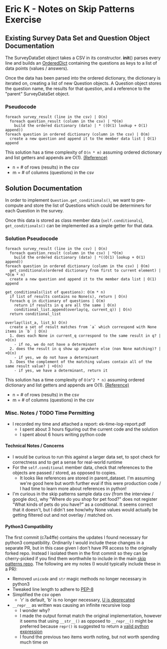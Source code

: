 Eric K - Notes on Skip Patterns Exercise
========================================

Existing Survey Data Set and Question Object Documentation
----------------------------------------------------------
The SurveyDataSet object takes a CSV in its constructor. __init__() parses every line 
and builds an
[OrderedDict](https://docs.python.org/3/library/collections.html#collections.OrderedDict) 
containing the questions as keys to a list of data points (values / answers).

Once the data has been parsed into the ordered dictionary, the dictionary is
iterated on, creating a list of new Question objects. A Question object stores
the question name, the results for that question, and a reference to the
"parent" SurveyDataSet object.

### Pseudocode ###

    foreach survey_result (line in the csv) | O(n)
      foreach question_result (column in the csv) | *O(m)
        build the ordered dictionary (data) | * ((O(1) lookup + O(1) append))
    foreach question in ordered dictionary (column in the csv) | O(m)
      create a new question and append it to the member data list | O(1) append

This solution has a time complexity of `O(n * m)` assuming ordered dictionary 
and list getters and appends are O(1).
[(Reference)](https://wiki.python.org/moin/TimeComplexity)

* n = # of rows (results) in the csv
* m = # of columns (questions) in the csv

Solution Documentation
----------------------
In order to implement `Question.get_conditionals()`, we want to pre-compute and store
the list of Questions which could be determiners for each Question in the survey.

Once this data is stored as class member data (`self.conditionals`),
`get_conditionals()` can be implemented as a simple getter for that data.

### Solution Pseudocode ###

    foreach survey_result (line in the csv) | O(n)
      foreach question_result (column in the csv) | *O(m)
        build the ordered dictionary (data) | *((O(1) lookup + O(1) append))
    foreach question in ordered dictionary (column in the csv) | O(m)
      get_conditionals(ordered dictionary from first to current element) | *O(m * n)
      create a new question and append it to the member data list | O(1) append

    get_conditionals(list of questions): O(m * n)
      if list of results contains no None(s), return | O(n)
      foreach q in dictionary of questions | O(m)
        return if results in q are all the same | O(n)
        conditional_list.append(overlay(q, current_q)) | O(n)
      return conditional_list

    overlay(list_a, list_b) O(n)
      create a set of result matches from `a` which correspond with None items in `b` | O(n)
      1. does each None in current_q correspond to the same result in q? | +O(n)
        - if no, we do not have a determinant
      2. does the result in q show up anywhere else (non None matching)? | +O(n)
        - if yes, we do not have a determinant
      3. Does the complement of the matching values contain all of the same result value? | +O(n)
        - if yes, we have a determinant, return it

This solution has a time complexity of `O(m^2 * n)` assuming ordered dictionary 
and list getters and appends are O(1).
[(Reference)](https://wiki.python.org/moin/TimeComplexity)

* n = # of rows (results) in the csv
* m = # of columns (questions) in the csv

### Misc. Notes / TODO Time Permitting ###
* I recorded my time and attached a report: ek-time-log-report.pdf
  * I spent about 3 hours figuring out the current code and the solution
  * I spent about 6 hours writing python code

#### Technical Notes / Concerns ####
* I would be curious to run this against a larger data set, to spot check for
    correctness and to get a sense for real-world runtime
* For the `self.conditional` member data, check that references to the objects are passed / stored,
  as opposed to copies.
  * It looks like references are stored in parent_dataset. I'm assuming we're good
   here but worth further eval if this were production code / I had time to
   learn more about references in python!
* I'm curious in the skip patterns sample data csv (from the interview / google doc), why "Where do you shop for pet food?" does not register "What kinds of pets do you have?" as a conditional. It seems correct that it doesn't, but I didn't see how/why None values would actually be getting filtered out and not overlay / matched on.

#### Python3 Compatibility ####
The first commit (c7a4ffe) contains the updates I found necessary for python3
compatibility. Ordinarily I would include these changes in a separate PR, but 
in this case given I don't have PR access to the originally forked repo. 
Instead I isolated them in the first commit so they can be cherry-picked if you find them 
worthwhile to include in the main [skip patterns repo](https://bitbucket.org/knowledgehound/skip_patterns). 
The following are my notes (I would typically include these in a PR):

* Removed `unicode` and `str` magic methods no longer necessary in python3
* Tweaked line length to adhere to [PEP-8](https://www.python.org/dev/peps/pep-0008/)
* Simplified the csv open
  * 'r' is default, 'b' is no longer necessary, [U is deprecated](https://docs.python.org/3/library/functions.html#open)
* `__repr__` as written was causing an infinite recursive loop
  * I wonder why?
  * I made the output format match the original implementation, 
   however it seems that using `__str__()` as opposed to `__repr__()`
   might be preferred because `repr()` is suggested to return a 
   [valid python expression](https://docs.python.org/3/library/functions.html#repr)
  * I found the previous two items worth noting, but not worth spending much time on
